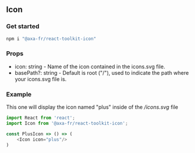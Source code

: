## Icon

### Get started

```sh
npm i "@axa-fr/react-toolkit-icon"
```

### Props

- icon: string - Name of the icon contained in the icons.svg file.
- basePath?: string - Default is root ("/"), used to indicate the path where your icons.svg file is.

### Example

This one will display the icon named "plus" inside of the _/icons.svg_ file

```javascript
import React from 'react';
import Icon from '@axa-fr/react-toolkit-icon';

const PlusIcon => () => (
    <Icon icon="plus"/>
)
```
